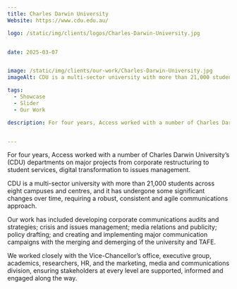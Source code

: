 ```yaml
---
title: Charles Darwin University 
Website: https://www.cdu.edu.au/

logo: /static/img/clients/logos/Charles-Darwin-University.jpg


date: 2025-03-07


image: /static/img/clients/our-work/Charles-Darwin-University.jpg
imageAlt: CDU is a multi-sector university with more than 21,000 students across eight campuses and centres, and it has undergone some significant changes over time, requiring a robust, consistent and agile communications approach.

tags:
  - Showcase
  - Slider
  - Our Work

description: For four years, Access worked with a number of Charles Darwin University’s (CDU) departments on major projects from corporate restructuring to student services, digital transformation to issues management. 


---
```

For four years, Access worked with a number of Charles Darwin University’s (CDU) departments on major projects from corporate restructuring to student services, digital transformation to issues management. 

CDU is a multi-sector university with more than 21,000 students across eight campuses and centres, and it has undergone some significant changes over time, requiring a robust, consistent and agile communications approach.

Our work has included developing corporate communications audits and strategies; crisis and issues management; media relations and publicity; policy drafting; and creating and implementing major communication campaigns with the merging and demerging of the university and TAFE.

We worked closely with the Vice-Chancellor’s office, executive group, academics, researchers, HR, and the marketing, media and communications division, ensuring stakeholders at every level are supported, informed and engaged along the way.









